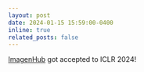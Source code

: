 ```yaml
---
layout: post
date: 2024-01-15 15:59:00-0400
inline: true
related_posts: false
---
```


[ImagenHub](https://tiger-ai-lab.github.io/ImagenHub/) got accepted to ICLR 2024!